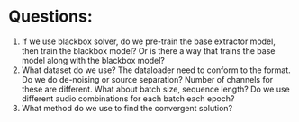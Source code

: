 # Questions:
1. If we use blackbox solver, do we pre-train the base extractor model, then train the blackbox model? Or is there a way that trains the base model along with the blackbox model?
2. What dataset do we use? The dataloader need to conform to the format. Do we do de-noising or source separation? Number of channels for these are different. What about batch size, sequence length? Do we use different audio combinations for each batch each epoch?
3. What method do we use to find the convergent solution?